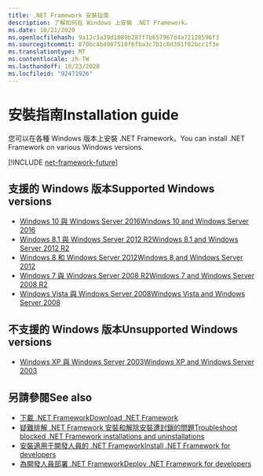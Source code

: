 ```yaml
---
title: .NET Framework 安裝指南
description: 了解如何在 Windows 上安裝 .NET Framework。
ms.date: 10/21/2020
ms.openlocfilehash: 9a12c3a39d1089b28ff7b657967d4a72128596f3
ms.sourcegitcommit: 870bc4b4087510f6fba3c7b1c0d391f02bcc1f3e
ms.translationtype: MT
ms.contentlocale: zh-TW
ms.lasthandoff: 10/23/2020
ms.locfileid: "92471926"
---
```

# <a name="installation-guide"></a><span data-ttu-id="52787-103">安裝指南</span><span class="sxs-lookup"><span data-stu-id="52787-103">Installation guide</span></span>

<span data-ttu-id="52787-104">您可以在各種 Windows 版本上安裝 .NET Framework。</span><span class="sxs-lookup"><span data-stu-id="52787-104">You can install .NET Framework on various Windows versions.</span></span>

[!INCLUDE [net-framework-future](../../../includes/net-framework-future.md)]

## <a name="supported-windows-versions"></a><span data-ttu-id="52787-105">支援的 Windows 版本</span><span class="sxs-lookup"><span data-stu-id="52787-105">Supported Windows versions</span></span>

- [<span data-ttu-id="52787-106">Windows 10 與 Windows Server 2016</span><span class="sxs-lookup"><span data-stu-id="52787-106">Windows 10 and Windows Server 2016</span></span>](on-windows-10.md)
- [<span data-ttu-id="52787-107">Windows 8.1 與 Windows Server 2012 R2</span><span class="sxs-lookup"><span data-stu-id="52787-107">Windows 8.1 and Windows Server 2012 R2</span></span>](on-windows-8-1.md)
- [<span data-ttu-id="52787-108">Windows 8 和 Windows Server 2012</span><span class="sxs-lookup"><span data-stu-id="52787-108">Windows 8 and Windows Server 2012</span></span>](on-windows-8.md)
- [<span data-ttu-id="52787-109">Windows 7 與 Windows Server 2008 R2</span><span class="sxs-lookup"><span data-stu-id="52787-109">Windows 7 and Windows Server 2008 R2</span></span>](on-windows-7.md)
- [<span data-ttu-id="52787-110">Windows Vista 與 Windows Server 2008</span><span class="sxs-lookup"><span data-stu-id="52787-110">Windows Vista and Windows Server 2008</span></span>](on-windows-vista.md)

## <a name="unsupported-windows-versions"></a><span data-ttu-id="52787-111">不支援的 Windows 版本</span><span class="sxs-lookup"><span data-stu-id="52787-111">Unsupported Windows versions</span></span>

- [<span data-ttu-id="52787-112">Windows XP 與 Windows Server 2003</span><span class="sxs-lookup"><span data-stu-id="52787-112">Windows XP and Windows Server 2003</span></span>](on-windows-xp.md)

## <a name="see-also"></a><span data-ttu-id="52787-113">另請參閱</span><span class="sxs-lookup"><span data-stu-id="52787-113">See also</span></span>

- [<span data-ttu-id="52787-114">下載 .NET Framework</span><span class="sxs-lookup"><span data-stu-id="52787-114">Download .NET Framework</span></span>](https://dotnet.microsoft.com/download)
- [<span data-ttu-id="52787-115">疑難排解 .NET Framework 安裝和解除安裝遭封鎖的問題</span><span class="sxs-lookup"><span data-stu-id="52787-115">Troubleshoot blocked .NET Framework installations and uninstallations</span></span>](troubleshoot-blocked-installations-and-uninstallations.md)
- [<span data-ttu-id="52787-116">安裝適用于開發人員的 .NET Framework</span><span class="sxs-lookup"><span data-stu-id="52787-116">Install .NET Framework for developers</span></span>](guide-for-developers.md)
- [<span data-ttu-id="52787-117">為開發人員部署 .NET Framework</span><span class="sxs-lookup"><span data-stu-id="52787-117">Deploy .NET Framework for developers</span></span>](../deployment/deployment-guide-for-developers.md)
